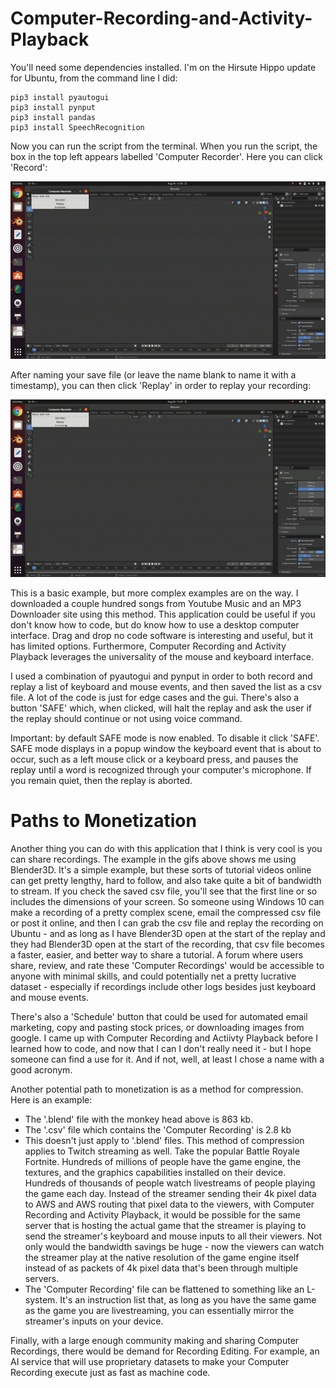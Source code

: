 # Computer-Recording-and-Activity-Playback
You'll need some dependencies installed. I'm on the Hirsute Hippo update for Ubuntu, from the command line I did:

```
pip3 install pyautogui
pip3 install pynput
pip3 install pandas
pip3 install SpeechRecognition
```
Now you can run the script from the terminal. When you run the script, the box in the top left appears labelled 'Computer Recorder'. Here you can click 'Record':

![alt-text](https://github.com/kelmensonj/Computer-Recording-and-Activity-Playback/blob/main/gif_2.gif)

After naming your save file (or leave the name blank to name it with a timestamp), you can then click 'Replay' in order to replay your recording:

![alt-text](https://github.com/kelmensonj/Computer-Recording-and-Activity-Playback/blob/main/gif_1.gif)

This is a basic example, but more complex examples are on the way. I downloaded a couple hundred songs from Youtube Music and an MP3 Downloader site using this method. This application could be useful if you don't know how to code, but do know how to use a desktop computer interface. Drag and drop no code software is interesting and useful, but it has limited options. Furthermore, Computer Recording and Activity Playback leverages the universality of the mouse and keyboard interface. 

I used a combination of pyautogui and pynput in order to both record and replay a list of keyboard and mouse events, and then saved the list as a csv file. A lot of the code is just for edge cases and the gui. There's also a button 'SAFE' which, when clicked, will halt the replay and ask the user if the replay should continue or not using voice command. 

Important: by default SAFE mode is now enabled. To disable it click 'SAFE'. SAFE mode displays in a popup window the keyboard event that is about to occur, such as a left mouse click or a keyboard press, and pauses the replay until a word is recognized through your computer's microphone. If you remain quiet, then the replay is aborted. 

# Paths to Monetization

Another thing you can do with this application that I think is very cool is you can share recordings. The example in the gifs above shows me using Blender3D. It's a simple example, but these sorts of tutorial videos online can get pretty lengthy, hard to follow, and also take quite a bit of bandwidth to stream. If you check the saved csv file, you'll see that the first line or so includes the dimensions of your screen. So someone using Windows 10 can make a recording of a pretty complex scene, email the compressed csv file or post it online, and then I can grab the csv file and replay the recording on Ubuntu - and as long as I have Blender3D open at the start of the replay and they had Blender3D open at the start of the recording, that csv file becomes a faster, easier, and better way to share a tutorial. A forum where users share, review, and rate these 'Computer Recordings' would be accessible to anyone with minimal skills, and could potentially net a pretty lucrative dataset - especially if recordings include other logs besides just keyboard and mouse events. 

There's also a 'Schedule' button that could be used for automated email marketing, copy and pasting stock prices, or downloading images from google. I came up with Computer Recording and Actiivty Playback before I learned how to code, and now that I can I don't really need it - but I hope someone can find a use for it. And if not, well, at least I chose a name with a good acronym. 

Another potential path to monetization is as a method for compression. Here is an example:

* The '.blend' file with the monkey head above is 863 kb. 
* The '.csv' file which contains the 'Computer Recording' is 2.8 kb
* This doesn't just apply to '.blend' files. This method of compression applies to Twitch streaming as well. Take the popular Battle Royale Fortnite. Hundreds of millions of people have the game engine, the textures, and the graphics capabilities installed on their device. Hundreds of thousands of people watch livestreams of people playing the game each day. Instead of the streamer sending their 4k pixel data to AWS and AWS routing that pixel data to the viewers, with Computer Recording and Activity Playback, it would be possible for the same server that is hosting the actual game that the streamer is playing to send the streamer's keyboard and mouse inputs to all their viewers. Not only would the bandwidth savings be huge - now the viewers can watch the streamer play at the native resolution of the game engine itself instead of as packets of 4k pixel data that's been through multiple servers. 
* The 'Computer Recording' file can be flattened to something like an L-system. It's an instruction list that, as long as you have the same game as the game you are livestreaming, you can essentially mirror the streamer's inputs on your device. 

Finally, with a large enough community making and sharing Computer Recordings, there would be demand for Recording Editing. For example, an AI service that will use proprietary datasets to make your Computer Recording execute just as fast as machine code. 
